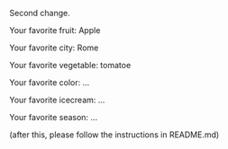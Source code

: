 

Second change.



Your favorite fruit: Apple

Your favorite city: Rome

Your favorite vegetable: tomatoe 

Your favorite color: ...

Your favorite icecream: ...

Your favorite season: ...


(after this, please follow the instructions in README.md)


